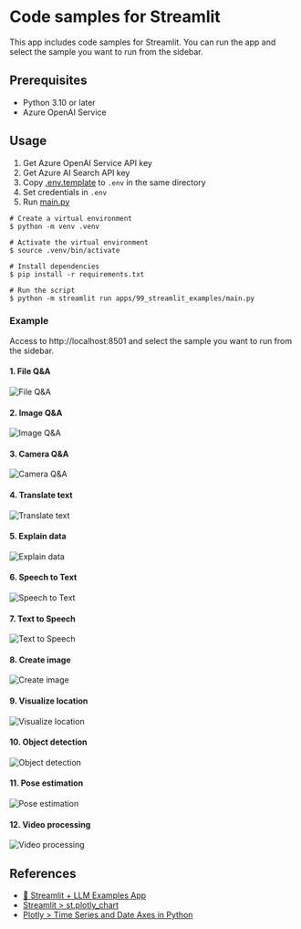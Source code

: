 # Code samples for Streamlit

This app includes code samples for Streamlit. You can run the app and select the sample you want to run from the sidebar.

## Prerequisites

- Python 3.10 or later
- Azure OpenAI Service

## Usage

1. Get Azure OpenAI Service API key
1. Get Azure AI Search API key
1. Copy [.env.template](../../.env.template) to `.env` in the same directory
1. Set credentials in `.env`
1. Run [main.py](./main.py)

```shell
# Create a virtual environment
$ python -m venv .venv

# Activate the virtual environment
$ source .venv/bin/activate

# Install dependencies
$ pip install -r requirements.txt

# Run the script
$ python -m streamlit run apps/99_streamlit_examples/main.py
```

### Example

Access to http://localhost:8501 and select the sample you want to run from the sidebar.

#### 1. File Q&A

![File Q&A](../../docs/images/99_streamlit_examples.fileqa.png)

#### 2. Image Q&A

![Image Q&A](../../docs/images/99_streamlit_examples.imageqa.png)

#### 3. Camera Q&A

![Camera Q&A](../../docs/images/99_streamlit_examples.cameraqa.png)

#### 4. Translate text

![Translate text](../../docs/images/99_streamlit_examples.translate.png)

#### 5. Explain data

![Explain data](../../docs/images/99_streamlit_examples.explaindata.png)

#### 6. Speech to Text

![Speech to Text](../../docs/images/99_streamlit_examples.stt.png)

#### 7. Text to Speech

![Text to Speech](../../docs/images/99_streamlit_examples.tts.png)

#### 8. Create image

![Create image](../../docs/images/99_streamlit_examples.createimage.png)

#### 9. Visualize location

![Visualize location](../../docs/images/99_streamlit_examples.map.png)

#### 10. Object detection

![Object detection](../../docs/images/99_streamlit_examples.objectdetection.png)

#### 11. Pose estimation

![Pose estimation](../../docs/images/99_streamlit_examples.poseestimation.png)

#### 12. Video processing

![Video processing](../../docs/images/99_streamlit_examples.videoprocessing.png)

## References

- [🎈 Streamlit + LLM Examples App](https://github.com/streamlit/llm-examples)
- [Streamlit > st.plotly_chart](https://docs.streamlit.io/develop/api-reference/charts/st.plotly_chart)
- [Plotly > Time Series and Date Axes in Python](https://plotly.com/python/time-series/)
